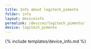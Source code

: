```yaml
---
title: Info about logitech_pimento
folder: info
layout: deviceinfo
permalink: /devices/logitech_pimento/
device: logitech_pimento
---
```

{% include templates/device_info.md %}

